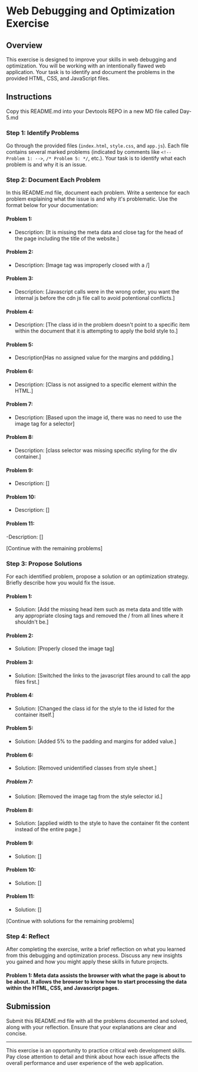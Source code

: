 # Web Debugging and Optimization Exercise

## Overview

This exercise is designed to improve your skills in web debugging and optimization. You will be working with an intentionally flawed web application. Your task is to identify and document the problems in the provided HTML, CSS, and JavaScript files.

## Instructions

Copy this README.md into your Devtools REPO in a new MD file called Day-5.md

### Step 1: Identify Problems

Go through the provided files (`index.html`, `style.css`, and `app.js`). Each file contains several marked problems (indicated by comments like `<!-- Problem 1: -->`, `/* Problem 5: */`, etc.). Your task is to identify what each problem is and why it is an issue.

### Step 2: Document Each Problem

In this README.md file, document each problem. Write a sentence for each problem explaining what the issue is and why it's problematic. Use the format below for your documentation:

#### Problem 1:

- Description: [It is missing the meta data and close tag for the head of the page including the title of the website.]

#### Problem 2:

- Description: [Image tag was improperly closed with a /]

#### Problem 3:

- Description: [Javascript calls were in the wrong order, you want the internal js before the cdn js file call to avoid potentional conflicts.]

#### Problem 4: 

- Description: [The class id in the problem doesn't point to a specific item within the document that it is attempting to apply the bold style to.]

#### Problem 5:

- Description[Has no assigned value for the margins and pddding.]

#### Problem 6:

- Description: [Class is not assigned to a specific element within the HTML.]

#### Problem 7: 

- Description: [Based upon the image id, there was no need to use the image tag for a selector]

#### Problem 8:

- Description: [class selector was missing specific styling for the div container.]

#### Problem 9:

- Description: []

#### Problem 10:

- Description: []

#### Problem 11:

-Description: []

[Continue with the remaining problems]

### Step 3: Propose Solutions

For each identified problem, propose a solution or an optimization strategy. Briefly describe how you would fix the issue.

#### Problem 1:

- Solution: [Add the missing head item such as meta data and title with any appropriate closing tags and removed the / from all lines where it shouldn't be.]

#### Problem 2:

- Solution: [Properly closed the image tag]

#### Problem 3:

- Solution: [Switched the links to the javascript files around to call the app files first.]

#### Problem 4:

- Solution: [Changed the class id for the style to the id listed for the container itself.]

#### Problem 5: 

- Solution: [Added 5% to the padding and margins for added value.]

#### Problem 6:

- Solution: [Removed unidentified classes from style sheet.]

##### Problem 7:

- Solution: [Removed the image tag from the style selector id.]

#### Problem 8:

- Solution: [applied width to the style to have the container fit the content instead of the entire page.]

#### Problem 9:

- Solution: []

#### Problem 10:

- Solution: []

#### Problem 11:

- Solution: []


[Continue with solutions for the remaining problems]

### Step 4: Reflect

After completing the exercise, write a brief reflection on what you learned from this debugging and optimization process. Discuss any new insights you gained and how you might apply these skills in future projects.
#### Problem 1: Meta data assists the browser with what the page is about to be about. It allows the browser to know how to start processing the data within the HTML, CSS, and Javascript pages. 
## Submission

Submit this README.md file with all the problems documented and solved, along with your reflection. Ensure that your explanations are clear and concise.

---

This exercise is an opportunity to practice critical web development skills. Pay close attention to detail and think about how each issue affects the overall performance and user experience of the web application.
